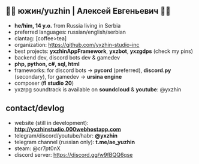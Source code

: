 ## 🍬🦋 южин/yuzhin | Алексей Евгеньевич 🦋🍬
- **he/him, 14 y.o.** from Russia living in Serbia
- preferred languages: russian/english/serbian
- clantag: \[coffee>tea\]
- organization: https://github.com/yxzhin-studio-inc
- best projects: **yxzhinAppFramework**, **yxzbot**, **yxzgdps** (check my pins)
- backend dev, discord bots dev & gamedev
- **php, python, c#, sql, html**
- frameworks: for discord bots -> **pycord** (preferred), **discord.py** (secondary), for gamedev -> **ursina engine**
- composer (**fl studio 20**)
- yxzrpg soundtrack is available on **soundcloud** & **youtube**: @yxzhin
## contact/devlog
- website (still in development): **http://yxzhinstudio.000webhostapp.com**
- telegram/discord/youtube/habr: **@yxzhin**
- telegram channel (russian only): **t.me/ae_yuzhin**
- steam: @cr7pt0nX
- discord server: https://discord.gg/w9fBQQ6qse
